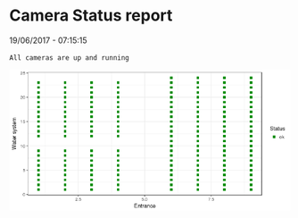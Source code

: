 Camera Status report
================
19/06/2017 - 07:15:15

    All cameras are up and running

![](camreport_files/figure-markdown_github/unnamed-chunk-2-1.png)
